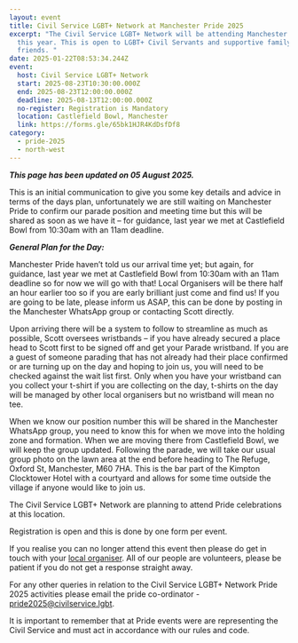 ```yaml
---
layout: event
title: Civil Service LGBT+ Network at Manchester Pride 2025
excerpt: "The Civil Service LGBT+ Network will be attending Manchester Pride
  this year. This is open to LGBT+ Civil Servants and supportive family and
  friends. "
date: 2025-01-22T08:53:34.244Z
event:
  host: Civil Service LGBT+ Network
  start: 2025-08-23T10:30:00.000Z
  end: 2025-08-23T12:00:00.000Z
  deadline: 2025-08-13T12:00:00.000Z
  no-register: Registration is Mandatory
  location: Castlefield Bowl, Manchester
  link: https://forms.gle/65bk1HJR4KdDsfDf8
category:
  - pride-2025
  - north-west
---
```

***T﻿his page has been updated on 05 August 2025.***

This is an initial communication to give you some key details and advice in terms of the days plan, unfortunately we are still waiting on Manchester Pride to confirm our parade position and meeting time but this will be shared as soon as we have it – for guidance, last year we met at Castlefield Bowl from 10:30am with an 11am deadline.

***General Plan for the Day:***

Manchester Pride haven’t told us our arrival time yet; but again, for guidance, last year we met at Castlefield Bowl from 10:30am with an 11am deadline so for now we will go with that! Local Organisers will be there half an hour earlier too so if you are early brilliant just come and find us! If you are going to be late, please inform us ASAP, this can be done by posting in the Manchester WhatsApp group or contacting Scott directly.

Upon arriving there will be a system to follow to streamline as much as possible, Scott oversees wristbands – if you have already secured a place head to Scott first to be signed off and get your Parade wristband. If you are a guest of someone parading that has not already had their place confirmed or are turning up on the day and hoping to join us, you will need to be checked against the wait list first. Only when you have your wristband can you collect your t-shirt if you are collecting on the day, t-shirts on the day will be managed by other local organisers but no wristband will mean no tee.

When we know our position number this will be shared in the Manchester WhatsApp group, you need to know this for when we move into the holding zone and formation. When we are moving there from Castlefield Bowl, we will keep the group updated. Following the parade, we will take our usual group photo on the lawn area at the end before heading to The Refuge, Oxford St, Manchester, M60 7HA. This is the bar part of the Kimpton Clocktower Hotel with a courtyard and allows for some time outside the village if anyone would like to join us.

The Civil Service LGBT+ Network are planning to attend Pride celebrations at this location. 

Registration is open and this is done by one form per event.

I﻿f you realise you can no longer attend this event then please do get in touch with your [local organiser](https://www.civilservice.lgbt/team/). All of our people are volunteers, please be patient if you do not get a response straight away. 

F﻿or any other queries in relation to the Civil Service LGBT+ Network Pride 2025 activities please email the pride co-ordinator - [pride2025@civilservice.lgbt](mailto:pride2025@civilservice.lgbt).

I﻿t is important to remember that at Pride events were are representing the Civil Service and must act in accordance with our rules and code.
